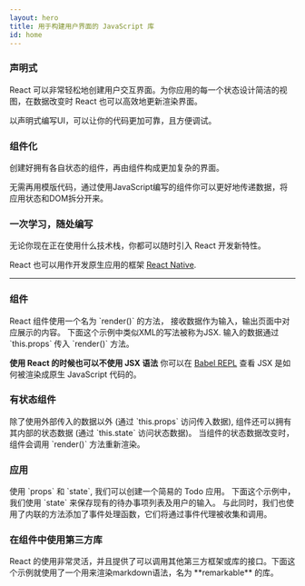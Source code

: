 ```yaml
---
layout: hero
title: 用于构建用户界面的 JavaScript 库
id: home
---
```


<section class="light home-section">
  <div class="marketing-row">
    <div class="marketing-col">
      <h3>声明式</h3>
      <p>React 可以非常轻松地创建用户交互界面。为你应用的每一个状态设计简洁的视图，在数据改变时 React 也可以高效地更新渲染界面。</p>
      <p>以声明式编写UI，可以让你的代码更加可靠，且方便调试。</p>
    </div>
    <div class="marketing-col">
      <h3>组件化</h3>
      <p>创建好拥有各自状态的组件，再由组件构成更加复杂的界面。</p>
      <p>无需再用模版代码，通过使用JavaScript编写的组件你可以更好地传递数据，将应用状态和DOM拆分开来。</p>
    </div>
    <div class="marketing-col">
      <h3>一次学习，随处编写</h3>
      <p>无论你现在正在使用什么技术栈，你都可以随时引入 React 开发新特性。</p>
      <p>React 也可以用作开发原生应用的框架 <a href="https://facebook.github.io/react-native/">React Native</a>.</p>
    </div>
  </div>
</section>
<hr class="home-divider" />
<section class="home-section">
  <div id="examples">
    <div class="example">
      <h3>组件</h3>
      <p>
        React 组件使用一个名为 `render()` 的方法， 接收数据作为输入，输出页面中对应展示的内容。 下面这个示例中类似XML的写法被称为JSX. 输入的数据通过 `this.props` 传入 `render()` 方法。
      </p>
      <p>
        <strong>使用 React 的时候也可以不使用 JSX 语法</strong>
        你可以在
        <a href="http://babeljs.io/repl#?babili=false&browsers=&build=&builtIns=false&code_lz=MYGwhgzhAEASCmIQHsCy8pgOb2vAHgC7wB2AJjAErxjCEB0AwsgLYAOyJph0A3gFABIAE6ky8YQAoAlHyEj4hAK7CS0ADxkAlgDcAfAiTI-hABZaI9NsORtLJMC3gBfdQHpt-gNxDn_P_zUtIQAIgDyqPSi5BKS6oYo6Jg40A5OALwARCHwOlokmdBuegA00CzISiSEAHLI4tJeQA&debug=false&circleciRepo=&evaluate=false&lineWrap=false&presets=react&prettier=true&targets=&version=6.26.0">Babel REPL</a>
        查看 JSX 是如何被渲染成原生 JavaScript 代码的。
      </p>
      <div id="helloExample"></div>
    </div>
    <div class="example">
      <h3>有状态组件</h3>
      <p>
        除了使用外部传入的数据以外 (通过 `this.props` 访问传入数据), 组件还可以拥有其内部的状态数据 (通过 `this.state` 访问状态数据)。
        当组件的状态数据改变时， 组件会调用 `render()` 方法重新渲染。
      </p>
      <div id="timerExample"></div>
    </div>
    <div class="example">
      <h3>应用</h3>
      <p>
        使用 `props` 和 `state`, 我们可以创建一个简易的 Todo 应用。
        下面这个示例中，我们使用 `state` 来保存现有的待办事项列表及用户的输入。 与此同时，我们也使用了内联的方法添加了事件处理函数，它们将通过事件代理被收集和调用。
      </p>
      <div id="todoExample"></div>
    </div>
    <div class="example">
      <h3>在组件中使用第三方库</h3>
      <p>
        React 的使用非常灵活，并且提供了可以调用其他第三方框架或库的接口。下面这个示例就使用了一个用来渲染markdown语法，名为 **remarkable** 的库。
      </p>
      <div id="markdownExample"></div>
    </div>
  </div>
  <script src="https://cdn.bootcss.com/remarkable/1.7.1/remarkable.min.js"></script>
</section>
